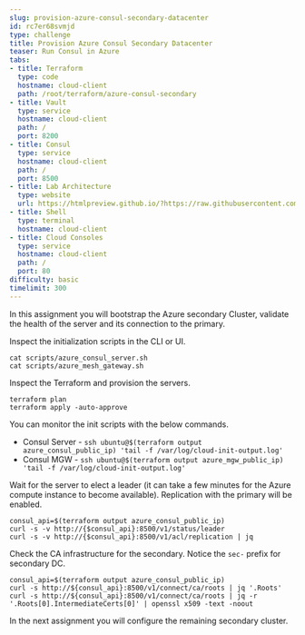 ```yaml
---
slug: provision-azure-consul-secondary-datacenter
id: rc7er68svmjd
type: challenge
title: Provision Azure Consul Secondary Datacenter
teaser: Run Consul in Azure
tabs:
- title: Terraform
  type: code
  hostname: cloud-client
  path: /root/terraform/azure-consul-secondary
- title: Vault
  type: service
  hostname: cloud-client
  path: /
  port: 8200
- title: Consul
  type: service
  hostname: cloud-client
  path: /
  port: 8500
- title: Lab Architecture
  type: website
  url: https://htmlpreview.github.io/?https://raw.githubusercontent.com/hashicorp/field-workshops-consul/blob/master/instruqt-tracks/multi-cloud-service-networking-with-consul/assets/diagrams/diagrams.html
- title: Shell
  type: terminal
  hostname: cloud-client
- title: Cloud Consoles
  type: service
  hostname: cloud-client
  path: /
  port: 80
difficulty: basic
timelimit: 300
---
```

In this assignment you will bootstrap the Azure secondary Cluster, validate the health of the server and its connection to the primary.

Inspect the initialization scripts in the CLI or UI.

```
cat scripts/azure_consul_server.sh
cat scripts/azure_mesh_gateway.sh
```

Inspect the Terraform and provision the servers.

```
terraform plan
terraform apply -auto-approve
```

You can monitor the init scripts with the below commands. <br>

* Consul Server - `ssh ubuntu@$(terraform output azure_consul_public_ip) 'tail -f /var/log/cloud-init-output.log'`
* Consul MGW    - `ssh ubuntu@$(terraform output azure_mgw_public_ip) 'tail -f /var/log/cloud-init-output.log'`


Wait for the server to elect a leader (it can take a few minutes for the Azure compute instance to become available).
Replication with the primary will be enabled. <br>

```
consul_api=$(terraform output azure_consul_public_ip)
curl -s -v http://{$consul_api}:8500/v1/status/leader
curl -s -v http://{$consul_api}:8500/v1/acl/replication | jq
```

Check the CA infrastructure for the secondary. Notice the `sec-` prefix for secondary DC. <br>

```
consul_api=$(terraform output azure_consul_public_ip)
curl -s http://${consul_api}:8500/v1/connect/ca/roots | jq '.Roots'
curl -s http://${consul_api}:8500/v1/connect/ca/roots | jq -r '.Roots[0].IntermediateCerts[0]' | openssl x509 -text -noout
```

In the next assignment you will configure the remaining secondary cluster.
